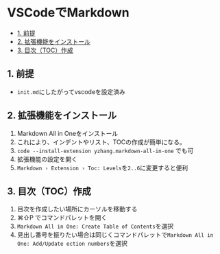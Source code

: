 # VSCodeでMarkdown
- [1. 前提](#1-前提)
- [2. 拡張機能をインストール](#2-拡張機能をインストール)
- [3. 目次（TOC）作成](#3-目次toc作成)

## 1. 前提
- `init.md`にしたがってvscodeを設定済み

## 2. 拡張機能をインストール
1. Markdown All in Oneをインストール
2. これにより、インデントやリスト、TOCの作成が簡単になる。
3. `code --install-extension yzhang.markdown-all-in-one` でも可
4. 拡張機能の設定を開く
5. `Markdown › Extension › Toc: Levels`を`2..6`に変更すると便利

## 3. 目次（TOC）作成
1. 目次を作成したい場所にカーソルを移動する
2. ⌘⇧P でコマンドパレットを開く
3. `Markdown All in One: Create Table of Contents`を選択
4. 見出し番号を振りたい場合は同じくコマンドパレットで`Markdown All in One: Add/Update ection numbers`を選択